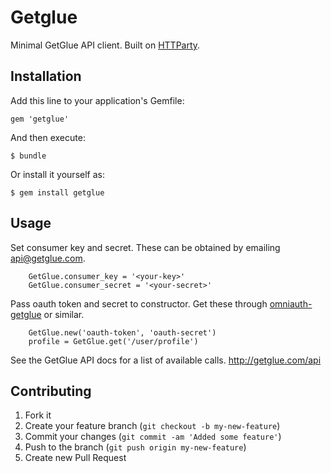 # Getglue

Minimal GetGlue API client. Built on [HTTParty](https://github.com/jnunemaker/httparty).

## Installation

Add this line to your application's Gemfile:

    gem 'getglue'

And then execute:

    $ bundle

Or install it yourself as:

    $ gem install getglue

## Usage

Set consumer key and secret.
These can be obtained by emailing api@getglue.com.
		
		GetGlue.consumer_key = '<your-key>'
		GetGlue.consumer_secret = '<your-secret>'

Pass oauth token and secret to constructor. Get these through [omniauth-getglue](https://github.com/JCBarry/omniauth-getglue) or similar.
		
		GetGlue.new('oauth-token', 'oauth-secret')
		profile = GetGlue.get('/user/profile')

See the GetGlue API docs for a list of available calls.
http://getglue.com/api

## Contributing

1. Fork it
2. Create your feature branch (`git checkout -b my-new-feature`)
3. Commit your changes (`git commit -am 'Added some feature'`)
4. Push to the branch (`git push origin my-new-feature`)
5. Create new Pull Request
